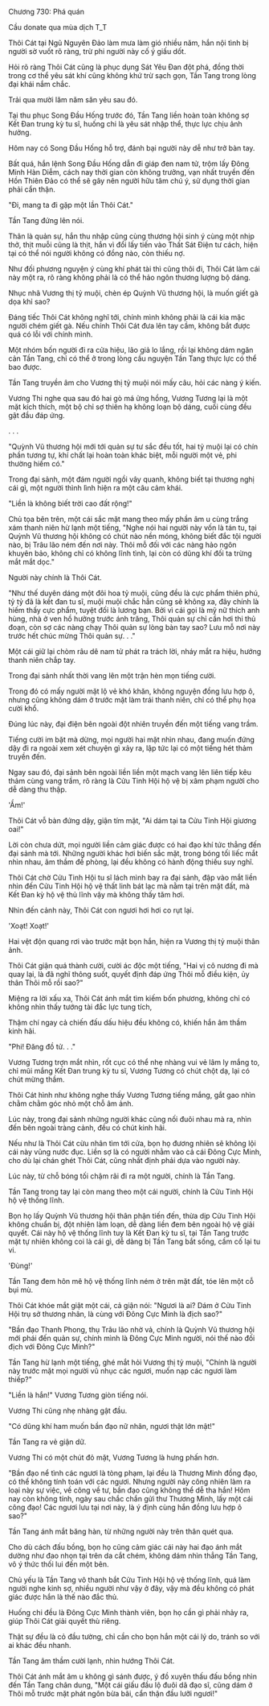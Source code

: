 




Chương 730: Phá quán


Cầu donate qua mùa dịch T_T

Thôi Cát tại Ngũ Nguyên Đảo làm mưa làm gió nhiều năm, hắn nội tình bị người sờ vuốt rõ ràng, trừ phi người này cố ý giấu dốt.

Hỏi rõ ràng Thôi Cát cũng là phục dụng Sát Yêu Đan đột phá, đồng thời trong cơ thể yêu sát khí cũng không khứ trừ sạch gọn, Tần Tang trong lòng đại khái nắm chắc.

Trải qua mười lăm năm săn yêu sau đó.

Tại thu phục Song Đầu Hống trước đó, Tần Tang liền hoàn toàn không sợ Kết Đan trung kỳ tu sĩ, huống chi là yêu sát nhập thể, thực lực chịu ảnh hưởng.

Hôm nay có Song Đầu Hống hỗ trợ, đánh bại người này dễ như trở bàn tay.

Bất quá, hắn lệnh Song Đầu Hống dẫn đi giáp đen nam tử, trộm lấy Đông Minh Hàn Diễm, cách nay thời gian còn không trưởng, vạn nhất truyền đến Hồn Thiên Đảo có thể sẽ gây nên người hữu tâm chú ý, sử dụng thời gian phải cẩn thận.

"Đi, mang ta đi gặp một lần Thôi Cát."

Tần Tang đứng lên nói.

Thân là quản sự, hắn thu nhập cũng cùng thương hội sinh ý cùng một nhịp thở, thịt muỗi cũng là thịt, hắn vì đổi lấy tiến vào Thất Sát Điện tư cách, hiện tại có thể nói người không có đồng nào, còn thiếu nợ.

Như đối phương nguyện ý cùng khí phát tài thì cũng thôi đi, Thôi Cát làm cái này một ra, rõ ràng không phải là có thể hảo ngôn thương lượng bộ dáng.

Nhục nhã Vương thị tỷ muội, chèn ép Quỳnh Vũ thương hội, là muốn giết gà dọa khỉ sao?

Đáng tiếc Thôi Cát không nghĩ tới, chính mình không phải là cái kia mặc người chém giết gà. Nếu chính Thôi Cát đưa lên tay cầm, không bắt được quá có lỗi với chính mình.

Một nhóm bốn người đi ra cửa hiệu, lão giả lo lắng, rồi lại không dám ngăn cản Tần Tang, chỉ có thể ở trong lòng cầu nguyện Tần Tang thực lực có thể bao được.

Tần Tang truyền âm cho Vương thị tỷ muội nói mấy câu, hỏi các nàng ý kiến.

Vương Thi nghe qua sau đó hai gò má ửng hồng, Vương Tương lại là một mặt kích thích, một bộ chỉ sợ thiên hạ không loạn bộ dáng, cuối cùng đều gật đầu đáp ứng.

. . .

"Quỳnh Vũ thương hội mới tới quản sự tư sắc đều tốt, hai tỷ muội lại có chín phần tương tự, khí chất lại hoàn toàn khác biệt, mỗi người một vẻ, phi thường hiếm có."

Trong đại sảnh, một đám người ngồi vây quanh, không biết tại thương nghị cái gì, một người thình lình hiện ra một câu cảm khái.

"Liền là không biết trời cao đất rộng!"

Chủ tọa bên trên, một cái sắc mặt mang theo mấy phần âm u cùng trắng xám thanh niên hừ lạnh một tiếng, "Nghe nói hai người này vốn là tán tu, tại Quỳnh Vũ thương hội không có chút nào nền móng, không biết đắc tội người nào, bị Trâu lão ném đến nơi này. Thôi mỗ đối với các nàng hảo ngôn khuyên bảo, không chỉ có không lĩnh tình, lại còn có dũng khí đối ta trừng mắt mắt dọc."

Người này chính là Thôi Cát.

"Như thế duyên dáng một đôi hoa tỷ muội, cũng đều là cực phẩm thiên phú, tỷ tỷ đã là kết đan tu sĩ, muội muội chắc hẳn cũng sẽ không xa, đây chính là hiếm thấy cực phẩm, tuyệt đối là lương bạn. Bởi vì cái gọi là mỹ nữ thích anh hùng, nhà ở ven hồ hưởng trước ánh trăng, Thôi quản sự chỉ cần hơi thi thủ đoạn, còn sợ các nàng chạy Thôi quản sự lòng bàn tay sao? Lưu mỗ nơi này trước hết chúc mừng Thôi quản sự. . ."

Một cái giữ lại chòm râu dê nam tử phát ra trách lời, nháy mắt ra hiệu, hướng thanh niên chắp tay.

Trong đại sảnh nhất thời vang lên một trận hèn mọn tiếng cười.

Trong đó có mấy người mặt lộ vẻ khó khăn, không nguyện đồng lưu hợp ô, nhưng cũng không dám ở trước mặt làm trái thanh niên, chỉ có thể phụ họa cười khổ.

Đúng lúc này, đại điện bên ngoài đột nhiên truyền đến một tiếng vang trầm.

Tiếng cười im bặt mà dừng, mọi người hai mặt nhìn nhau, đang muốn đứng dậy đi ra ngoài xem xét chuyện gì xảy ra, lập tức lại có một tiếng hét thảm truyền đến.

Ngay sau đó, đại sảnh bên ngoài liền liền một mạch vang lên liên tiếp kêu thảm cùng vang trầm, rõ ràng là Cửu Tinh Hội hộ vệ bị xâm phạm người cho dễ dàng thu thập.

'Ầm!'

Thôi Cát vỗ bàn đứng dậy, giận tím mặt, "Ai dám tại ta Cửu Tinh Hội giương oai!"

Lời còn chưa dứt, mọi người liền cảm giác được có hai đạo khí tức thẳng đến đại sảnh mà tới. Những người khác hơi biến sắc mặt, trong bóng tối liếc mắt nhìn nhau, âm thầm đề phòng, lại đều không có hành động thiếu suy nghĩ.

Thôi Cát chờ Cửu Tinh Hội tu sĩ lách mình bay ra đại sảnh, đập vào mắt liền nhìn đến Cửu Tinh Hội hộ vệ thất linh bát lạc mà nằm tại trên mặt đất, mà Kết Đan kỳ hộ vệ thủ lĩnh vậy mà không thấy tăm hơi.

Nhìn đến cảnh này, Thôi Cát con ngươi hơi hơi co rụt lại.

'Xoạt! Xoạt!'

Hai vệt độn quang rơi vào trước mặt bọn hắn, hiện ra Vương thị tỷ muội thân ảnh.

Thôi Cát giận quá thành cười, cười ác độc một tiếng, "Hai vị cô nương đi mà quay lại, là đã nghĩ thông suốt, quyết định đáp ứng Thôi mỗ điều kiện, ủy thân Thôi mỗ rồi sao?"

Miệng ra lời xấu xa, Thôi Cát ánh mắt tìm kiếm bốn phương, không chỉ có không nhìn thấy tướng tài đắc lực tung tích,

Thậm chí ngay cả chiến đấu dấu hiệu đều không có, khiến hắn âm thầm kinh hãi.

"Phi! Đăng đồ tử. . ."

Vương Tương trợn mắt nhìn, rốt cục có thể nhẹ nhàng vui vẻ lâm ly mắng to, chỉ mũi mắng Kết Đan trung kỳ tu sĩ, Vương Tương có chút chột dạ, lại có chút mừng thầm.

Thôi Cát hình như không nghe thấy Vương Tương tiếng mắng, gắt gao nhìn chằm chằm góc nhỏ một chỗ âm ảnh.

Lúc này, trong đại sảnh những người khác cũng nối đuôi nhau mà ra, nhìn đến bên ngoài tràng cảnh, đều có chút kinh hãi.

Nếu như là Thôi Cát cừu nhân tìm tới cửa, bọn họ đương nhiên sẽ không lội cái này vũng nước đục. Liền sợ là có người nhằm vào cả cái Đông Cực Minh, cho dù lại chán ghét Thôi Cát, cũng nhất định phải dựa vào người này.

Lúc này, từ chỗ bóng tối chậm rãi đi ra một người, chính là Tần Tang.

Tần Tang trong tay lại còn mang theo một cái người, chính là Cửu Tinh Hội hộ vệ thống lĩnh.

Bọn họ lấy Quỳnh Vũ thương hội thân phận tiến đến, thừa dịp Cửu Tinh Hội không chuẩn bị, đột nhiên làm loạn, dễ dàng liền đem bên ngoài hộ vệ giải quyết. Cái này hộ vệ thống lĩnh tuy là Kết Đan kỳ tu sĩ, tại Tần Tang trước mặt tự nhiên không coi là cái gì, dễ dàng bị Tần Tang bắt sống, cầm cố lại tu vi.

'Đùng!'

Tần Tang đem hôn mê hộ vệ thống lĩnh ném ở trên mặt đất, tóe lên một cỗ bụi mù.

Thôi Cát khóe mắt giật một cái, cả giận nói: "Ngươi là ai? Dám ở Cửu Tinh Hội trụ sở thương nhân, là cùng với Đông Cực Minh là địch sao?"

"Bần đạo Thanh Phong, thụ Trâu lão nhờ vả, chính là Quỳnh Vũ thương hội mới phái đến quản sự, chính mình là Đông Cực Minh người, nói thế nào đối địch với Đông Cực Minh?"

Tần Tang hừ lạnh một tiếng, ghé mắt hỏi Vương thị tỷ muội, "Chính là người này trước mặt mọi người vũ nhục các ngươi, muốn nạp các ngươi làm thiếp?"

"Liền là hắn!" Vương Tương giòn tiếng nói.

Vương Thi cũng nhẹ nhàng gật đầu.

"Có dũng khí ham muốn bần đạo nữ nhân, ngươi thật lớn mật!"

Tần Tang ra vẻ giận dữ.

Vương Thi có một chút đỏ mặt, Vương Tương là hưng phấn hơn.

"Bần đạo nể tình các ngươi là tòng phạm, lại đều là Thương Minh đồng đạo, có thể không tính toán với các ngươi. Nhưng người này công nhiên làm ra loại này sự việc, về công về tư, bần đạo cũng không thể dễ tha hắn! Hôm nay còn không tính, ngày sau chắc chắn gửi thư Thương Minh, lấy một cái công đạo! Các ngươi lưu tại nơi này, là ý định cùng hắn đồng lưu hợp ô sao?"

Tần Tang ánh mắt băng hàn, từ những người này trên thân quét qua.

Cho dù cách đấu bồng, bọn họ cũng cảm giác cái này hai đạo ánh mắt dường như đao nhọn tại trên da cắt chém, không dám nhìn thẳng Tần Tang, vô ý thức thối lui đến một bên.

Chủ yếu là Tần Tang vô thanh bắt Cửu Tinh Hội hộ vệ thống lĩnh, quá làm người nghe kinh sợ, nhiều người như vậy ở đây, vậy mà đều không có phát giác được hắn là thế nào đắc thủ.

Huống chi đều là Đông Cực Minh thành viên, bọn họ cần gì phải nhảy ra, giúp Thôi Cát giải quyết thù riêng.

Thật sự đều là cỏ đầu tường, chỉ cần cho bọn hắn một cái lý do, tránh so với ai khác đều nhanh.

Tần Tang âm thầm cười lạnh, nhìn hướng Thôi Cát.

Thôi Cát ánh mắt âm u không gì sánh được, ý đồ xuyên thấu đấu bồng nhìn đến Tần Tang chân dung, "Một cái giấu đầu lộ đuôi dã đạo sĩ, cũng dám ở Thôi mỗ trước mặt phát ngôn bừa bãi, cẩn thận đầu lưỡi ngươi!"




